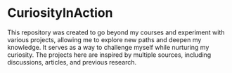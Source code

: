 # CuriosityInAction
This repository was created to go beyond my courses and experiment with various projects, allowing me to explore new paths and deepen my knowledge. It serves as a way to challenge myself while nurturing my curiosity. The projects here are inspired by multiple sources, including discussions, articles, and previous research.

